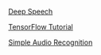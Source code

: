 [Deep Speech](https://arxiv.org/abs/1412.5567)

[TensorFlow Tutorial](https://www.youtube.com/watch?v=yX8KuPZCAMo&t=77s)

[Simple Audio Recognition](https://www.tensorflow.org/tutorials/audio_recognition)
